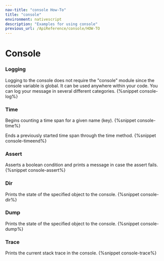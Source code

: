 ```yaml
---
nav-title: "console How-To"
title: "console"
environment: nativescript
description: "Examples for using console"
previous_url: /ApiReference/console/HOW-TO
---
```

# Console
### Logging
Logging to the console does not require the "console" module since the console variable is global. It can be used anywhere within your code.
You can log your message in several different categories.
{%snippet console-log%}

### Time
Begins counting a time span for a given name (key).
{%snippet console-time%}

Ends a previously started time span through the time method.
{%snippet console-timeend%}

### Assert
Asserts a boolean condition and prints a message in case the assert fails.
{%snippet console-assert%}

### Dir
Prints the state of the specified object to the console.
{%snippet console-dir%}

### Dump
Prints the state of the specified object to the console.
{%snippet console-dump%}

### Trace
Prints the current stack trace in the console.
{%snippet console-trace%}
